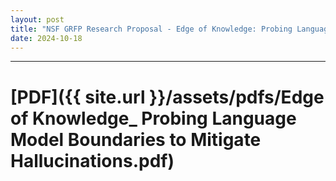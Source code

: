 ```yaml
---
layout: post
title: "NSF GRFP Research Proposal - Edge of Knowledge: Probing Language Model Boundaries to Mitigate Hallucinations"
date: 2024-10-18
---
```


---

# [PDF]({{ site.url }}/assets/pdfs/Edge of Knowledge_ Probing Language Model Boundaries to Mitigate Hallucinations.pdf)
